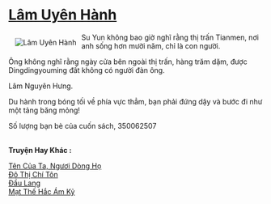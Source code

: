 <a href="https://truyentiki.com/lam-uyen-hanh.33456/" title="Lâm Uyên Hành"><h1>Lâm Uyên Hành</h1></a><div style="display:table"><img align="right" style="float: left; padding: 10px;" src="https://truyentiki.com/a/img/str/src/33456.jpg" alt="Lâm Uyên Hành">Su Yun không bao giờ nghĩ rằng thị trấn Tianmen, nơi anh sống hơn mười năm, chỉ là con người. <p></p> Ông không nghĩ rằng ngày cửa bên ngoài thị trấn, hàng trăm dặm, được Dingdingyouming đất không có người đàn ông. <p></p> Lâm Nguyên Hưng. <p></p> Du hành trong bóng tối về phía vực thẳm, bạn phải đứng dậy và bước đi như một tảng băng mỏng! <p></p> Số lượng bạn bè của cuốn sách, 350062507</div><p><br><b>Truyện Hay Khác :</b></p><a href="https://truyentiki.com/ten-cua-ta-nguoi-dong-ho.33455/" alt="Tên Của Ta, Ngươi Dòng Họ">Tên Của Ta, Ngươi Dòng Họ</a><br/><a href="https://github.com/nownovels/top500/tree/master/truyenhay/33650/" alt="Đô Thị Chí Tôn">Đô Thị Chí Tôn</a><br/><a href="https://github.com/nownovels/top500/tree/master/truyenhay/33499/" alt="Đầu Lang">Đầu Lang</a><br/><a href="https://github.com/nownovels/top500/tree/master/truyenhay/33915/" alt="Mạt Thế Hắc Ám Kỷ">Mạt Thế Hắc Ám Kỷ</a><br/>